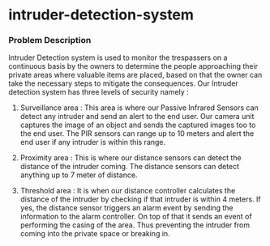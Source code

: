 # intruder-detection-system
### Problem Description

Intruder Detection system is used to monitor the trespassers on a continuous basis by the owners to determine the people approaching their private areas where valuable items are placed, based on that the owner can take the necessary steps to mitigate the consequences. Our Intruder detection system has three levels of security namely :

1. Surveillance area : This area is where our Passive Infrared Sensors can detect any intruder and send an alert to the end user. Our camera unit captures the image of an object and sends the captured images too to the end user. The PIR sensors can range up to 10 meters and alert the end user if any intruder is within this range.

2. Proximity area : This is where our distance sensors can detect the distance of the intruder coming. The distance sensors can detect anything up to 7 meter of distance.

3. Threshold area : It is when our distance controller calculates the distance of the intruder by checking if that intruder is within 4 meters. If yes, the distance sensor triggers an alarm event by sending the information to the alarm controller. On top of that it sends an event of performing the casing of the area. Thus preventing the intruder from coming into the private space or breaking in.

